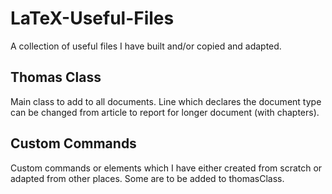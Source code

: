 # LaTeX-Useful-Files
A collection of useful files I have built and/or copied and adapted.

## Thomas Class
Main class to add to all documents. Line which declares the document type can be changed from article to report for longer document (with chapters).

## Custom Commands
Custom commands or elements which I have either created from scratch or adapted from other places. Some are to be added to thomasClass.
